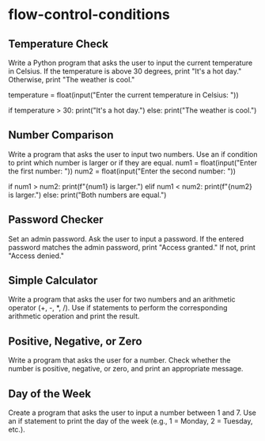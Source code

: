 # flow-control-conditions

## Temperature Check
Write a Python program that asks the user to input the current temperature in Celsius. If the temperature is above 30 degrees, print "It's a hot day." Otherwise, print "The weather is cool."

temperature = float(input("Enter the current temperature in Celsius: "))

if temperature > 30:
  print("It's a hot day.")
else:
  print("The weather is cool.")
  
## Number Comparison
Write a program that asks the user to input two numbers. Use an if condition to print which number is larger or if they are equal.
num1 = float(input("Enter the first number: "))
num2 = float(input("Enter the second number: "))

if num1 > num2:
  print(f"{num1} is larger.")
elif num1 < num2:
  print(f"{num2} is larger.")
else: 
  print("Both numbers are equal.") 
## Password Checker
Set an admin password. Ask the user to input a password. If the entered password matches the admin password, print "Access granted." If not, print "Access denied."

## Simple Calculator
Write a program that asks the user for two numbers and an arithmetic operator (+, -, *, /). Use if statements to perform the corresponding arithmetic operation and print the result.

## Positive, Negative, or Zero
Write a program that asks the user for a number. Check whether the number is positive, negative, or zero, and print an appropriate message.

## Day of the Week
Create a program that asks the user to input a number between 1 and 7. Use an if statement to print the day of the week (e.g., 1 = Monday, 2 = Tuesday, etc.).
